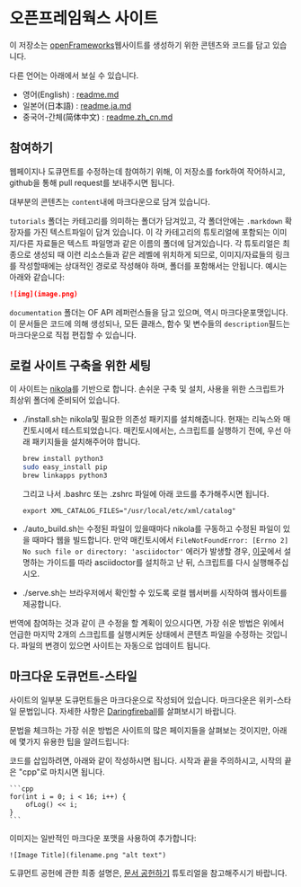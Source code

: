 # 오픈프레임웍스 사이트

이 저장소는 [openFrameworks](http://openFrameworks.cc/)웹사이트를 생성하기 위한 콘텐츠와 코드를 담고 있습니다.

다른 언어는 아래에서 보실 수 있습니다.

- 영어(English) : [readme.md](readme.md)
- 일본어(日本語) : [readme.ja.md](readme.ja.md)
- 중국어-간체(简体中文) : [readme.zh_cn.md](readme.zh_cn.md)

## 참여하기

웹페이지나 도큐먼트를 수정하는데 참여하기 위해, 이 저장소를 fork하여 작어하시고, github을 통해 pull request를 보내주시면 됩니다.

대부분의 콘텐츠는 `content`내에 마크다운으로 담겨 있습니다.

`tutorials` 폴더는 카테고리를 의미하는 폴더가 담겨있고, 각 폴더안에는 `.markdown` 확장자를 가진 텍스트파일이 담겨 있습니다. 이 각 카테고리의 튜토리얼에 포함되는 이미지/다른 자료들은 텍스트 파일명과 같은 이름의 폴더에 담겨있습니다. 각 튜토리얼은 최종으로 생성되 때 이런 리소스들과 같은 레벨에 위치하게 되므로, 이미지/자료들의 링크를 작성할때에는 상대적인 경로로 작성해야 하며, 폴더를 포함해서는 안됩니다. 예시는 아래와 같습니다:

```md
![img](image.png)
```

`documentation` 폴더는 OF API 레퍼런스들을 담고 있으며, 역시 마크다운포맷입니다. 이 문서들은 코드에 의해 생성되나, 모든 클래스, 함수 및 변수들의 `description`필드는 마크다운으로 직접 편집할 수 있습니다.

## 로컬 사이트 구축을 위한 세팅

이 사이트는 [nikola](https://getnikola.com)를 기반으로 합니다. 손쉬운 구축 및 설치, 사용을 위한 스크립트가 최상위 폴더에 준비되어 있습니다.

- ./install.sh는 nikola및 필요한 의존성 패키지를 설치해줍니다. 현재는 리눅스와 매킨토시에서 테스트되었습니다. 매킨토시에서는, 스크립트를 실행하기 전에, 우선 아래 패키지들을 설치해주어야 합니다.

  ```bash
  brew install python3
  sudo easy_install pip
  brew linkapps python3
  ```

  그리고 나서 .bashrc 또는 .zshrc 파일에 아래 코드를 추가해주시면 됩니다.

  `export XML_CATALOG_FILES="/usr/local/etc/xml/catalog"`

- ./auto_build.sh는 수정된 파일이 있을때마다 nikola를 구동하고 수정된 파일이 있을 때마다 웹을 빌드합니다. 만약 매킨토시에서 `FileNotFoundError: [Errno 2] No such file or directory: 'asciidoctor'` 에러가 발생할 경우, [이곳](http://asciidoctor.org/docs/install-asciidoctor-macosx/)에서 설명하는 가이드를 따라 asciidoctor를 설치하고 난 뒤, 스크립트를 다시 실행해주십시오.

- ./serve.sh는 브라우저에서 확인할 수 있도록 로컬 웹서버를 시작하여 웹사이트를 제공합니다. 

번역에 참여하는 것과 같이 큰 수정을 할 계획이 있으시다면, 가장 쉬운 방법은 위에서 언급한 마지막 2개의 스크립트를 실행시켜둔 상태에서 콘텐츠 파일을 수정하는 것입니다. 파일의 변경이 있으면 사이트는 자동으로 업데이트 됩니다.

## 마크다운 도큐먼트-스타일 

사이트의 일부분 도큐먼트들은 마크다운으로 작성되어 있습니다. 마크다운은 위키-스타일 문법입니다. 자세한 사항은 [Daringfireball](http://daringfireball.net/projects/markdown/)를 살펴보시기 바랍니다.

문법을 체크하는 가장 쉬운 방법은 사이트의 많은 페이지들을 살펴보는 것이지만, 아래에 몇가지 유용한 팁을 알려드립니다:

코드를 삽입하려면, 아래와 같이 작성하시면 됩니다. 시작과 끝을 주의하시고, 시작의 끝은 "cpp"로 마치시면 됩니다.

	```cpp
	for(int i = 0; i < 16; i++) {
		ofLog() << i;
	}
	```


이미지는 일반적인 마크다운 포맷을 사용하여 추가합니다:

    ![Image Title](filename.png "alt text")

도큐먼트 공헌에 관한 최종 설명은, [문서 공헌하기](http://openframeworks.cc/ko/learning/08_other/contributing/) 튜토리얼을 참고해주시기 바랍니다.

